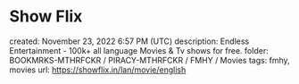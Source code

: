 # Show Flix

created: November 23, 2022 6:57 PM (UTC)
description: Endless Entertainment - 100k+ all language Movies & Tv shows for free.
folder: BOOKMRKS-MTHRFCKR / PIRACY-MTHRFCKR / FMHY / Movies
tags: fmhy, movies
url: https://showflix.in/lan/movie/english